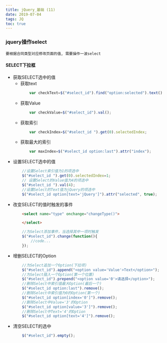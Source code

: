 ```yaml
---
title: jQuery_基础 (11)
date: 2019-07-04
tags: JQ
toc: true
---
```


### jquery操作select
    要根据合同类型对应修改页面的值, 需要操作一波select

<!-- more -->

#### SELECT下拉框 
- 获取SELECT选中的值
    * 获取text
        ```javascript
            var checkText=$("#select_id").find("option:selected").text();
        ```
    * 获取Value
        ```javascript
            var checkValue=$("#select_id").val();
        ```
    * 获取索引
        ```javascript
            var checkIndex=$("#select_id ").get(0).selectedIndex;
        ```
    * 获取最大的索引
        ```javascript
            var maxIndex=$("#select_id option:last").attr("index");
        ```
- 设置SELECT选中的值
    ```javascript
        //设置Select索引值为1的项选中
        $("#select_id ").get(0).selectedIndex=1;  
        // 设置Select的Value值为4的项选中
        $("#select_id ").val(4);
        //设置Select的Text值为jQuery的项选中
        $("#select_id option[text='jQuery']").attr("selected", true);   
    ```
- 改变SELECT的值时触发的事件
    ```html
        <select name="type" onchange="changeType()">

        </select>
    ```
    ```javascript
        //为Select添加事件，当选择其中一项时触发
        $("#select_id").change(function(){
            //code...
        }); 
    ```
- 增删SELECT的Option
    ```javascript
        //为Select追加一个Option(下拉项)
        $("#select_id").append("<option value='Value'>Text</option>");  
        //为Select插入一个Option(第一个位置)
        $("#select_id").prepend("<option value='0'>请选择</option>");  
        //删除Select中索引值最大Option(最后一个)
        $("#select_id option:last").remove();  
        //删除Select中索引值为0的Option(第一个)
        $("#select_id option[index='0']").remove();  
        //删除Select中Value='3'的Option
        $("#select_id option[value='3']").remove();  
        //删除Select中Text='4'的Option
        $("#select_id option[text='4']").remove();  
    ```
- 清空SELECT的选中
    ```javascript
        $("#select_id").empty();
    ```